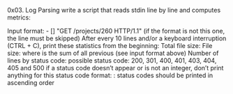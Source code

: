 0x03. Log Parsing write a script that reads stdin line by line and computes metrics:

Input format: <IP Address> - [<date>] "GET /projects/260 HTTP/1.1" <status code> <file size> (if the format is not this one, the line must be skipped)
After every 10 lines and/or a keyboard interruption (CTRL + C), print these statistics from the beginning:
    Total file size: File size: <total size>
    where <total size> is the sum of all previous <file size> (see input format above)
    Number of lines by status code:
        possible status code: 200, 301, 400, 401, 403, 404, 405 and 500
        if a status code doesn’t appear or is not an integer, don’t print anything for this status code
        format: <status code>: <number>
        status codes should be printed in ascending order

